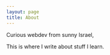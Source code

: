 ```yaml
---
layout: page
title: About
---
```


Curious webdev from sunny Israel,

This is where I write about stuff I learn.

